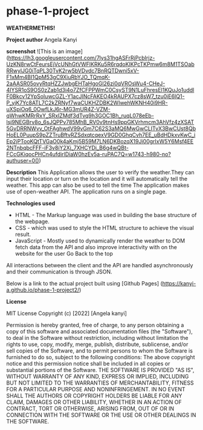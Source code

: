 # phase-1-project
**WEATHERMETHIS!**

**Project author**
Angela Kanyi

**screenshot**
![This is an image]
(https://lh3.googleusercontent.com/7lys31hgASFrRjPcbIrjz-UzKN8rwCtFeursEjVcUNhGtVWFlKRKu5R6rqdoKIKPcTKPmw6m8M1TSOabRRwylJG0iTqPL30TvK2rw5bVDvdc7BnRQTDwni5xV-F1xMm4BI1QpM53gC9XiuRbYJO_TQmqK-2aAASR05ovyRtqHZZJwbgEHTaHgoGl26zi0qVROsWu4-CHeJ-4IYSR1oS9OS0zZab1d3i4o7ZfCFPPWmC0CsyST9N1LuFhresEl1KQuJo1uddlF0Bkcv12YpSoIuwcGZL-Y1acJINcFAKEO4kRAUPX7cz8sW7_tzu0iE6IQ1-P_yjK7Yc8ATL7C2kZRNyf7waCUKHZDBK2WIwehWKNH40i9HR-uXSpiOq6_0OwfLkJ6r-MG3mUR4Z-VZM-qWhwKMRrRxY_SRxIZMdf3dTvq9h3GOC1Bh_ruqL078eEb-lsj9NEGBrv8o_6sJQPPv785MhB_RV0v9tnHs9ppGKVrhmcm3AhVfz4zXSAT5GvDRRNWvv_OtFAghwdV99vGm7C62S3aMQ6MwGwCLITvX3BwCUst8QbHoEL0PuupS9pZZTruBftvRZSdxqtcqexV9GD0GhqCvh7EE_uBdHDkxvKwC_iEp2jPTooKQtTVGaO0k4aKmj5B59M7LN6DKBozqX19Ji00grIxW5Y6Msf4EE2NTnbqbcFFF-iF3v8iY2Xj_7XHCYDi_B6g4wQBt-FCcGKiqocPHCn4ufdirlDiaW0hzEv5a-ruPAC7Q=w1743-h980-no?authuser=0())



**Description**
This Application allows the user to verify the weather.They can input their location or turn on the location and it will automatically tell the weather.
This app can also be used to tell the time
The application makes use of open-weather API.
The application runs on a single page.

**Technologies used**
- HTML - The Markup language was used in building the base structure of the webpage.
- CSS - which was used to style the HTML structure to achieve the visual result.
- JavaScript - Mostly used to dynamically render the weather to DOM fetch data from the API and also improve interactivity with on the website for the user
 Go Back to the top

 All interactions between the client and the API are handled asynchronously and their communication is through JSON.

Below is a link to the actual project built using [Github Pages]
(https://kanyi-a.github.io/phase-1-project2/)

**License**

MIT License Copyright (c) [2022] [Angela kanyi]

Permission is hereby granted, free of charge, to any person obtaining a copy of this software and associated documentation files (the "Software"), to deal in the Software without restriction, including without limitation the rights to use, copy, modify, merge, publish, distribute, sublicense, and/or sell copies of the Software, and to permit persons to whom the Software is furnished to do so, subject to the following conditions: The above copyright notice and this permission notice shall be included in all copies or substantial portions of the Software. THE SOFTWARE IS PROVIDED "AS IS", WITHOUT WARRANTY OF ANY KIND, EXPRESS OR IMPLIED, INCLUDING BUT NOT LIMITED TO THE WARRANTIES OF MERCHANTABILITY, FITNESS FOR A PARTICULAR PURPOSE AND NONINFRINGEMENT. IN NO EVENT SHALL THE AUTHORS OR COPYRIGHT HOLDERS BE LIABLE FOR ANY CLAIM, DAMAGES OR OTHER LIABILITY, WHETHER IN AN ACTION OF CONTRACT, TORT OR OTHERWISE, ARISING FROM, OUT OF OR IN CONNECTION WITH THE SOFTWARE OR THE USE OR OTHER DEALINGS IN THE SOFTWARE.




